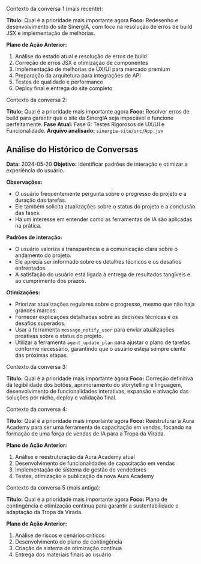Contexto da conversa 1 (mais recente):

**Título:** Qual é a prioridade mais importante agora
**Foco:** Redesenho e desenvolvimento do site SinergIA, com foco na resolução de erros de build JSX e implementação de melhorias.

**Plano de Ação Anterior:**
1. Análise do estado atual e resolução de erros de build
2. Correção de erros JSX e otimização de componentes
3. Implementação de melhorias de UX/UI para mercado premium
4. Preparação da arquitetura para integrações de API
5. Testes de qualidade e performance
6. Deploy final e entrega do site completo





Contexto da conversa 2:

**Título:** Qual é a prioridade mais importante agora
**Foco:** Resolver erros de build para garantir que o site da SinergIA seja impecável e funcione perfeitamente.
**Fase Atual:** Fase 6: Testes Rigorosos de UX/UI e Funcionalidade.
**Arquivo analisado:** `sinergia-site/src/App.jsx`





## Análise do Histórico de Conversas

**Data:** 2024-05-20
**Objetivo:** Identificar padrões de interação e otimizar a experiência do usuário.

**Observações:**
- O usuário frequentemente pergunta sobre o progresso do projeto e a duração das tarefas.
- Ele também solicita atualizações sobre o status do projeto e a conclusão das fases.
- Há um interesse em entender como as ferramentas de IA são aplicadas na prática.

**Padrões de interação:**
- O usuário valoriza a transparência e a comunicação clara sobre o andamento do projeto.
- Ele aprecia ser informado sobre os detalhes técnicos e os desafios enfrentados.
- A satisfação do usuário está ligada à entrega de resultados tangíveis e ao cumprimento dos prazos.

**Otimizações:**
- Priorizar atualizações regulares sobre o progresso, mesmo que não haja grandes marcos.
- Fornecer explicações detalhadas sobre as decisões técnicas e os desafios superados.
- Usar a ferramenta `message_notify_user` para enviar atualizações proativas sobre o status do projeto.
- Utilizar a ferramenta `agent_update_plan` para ajustar o plano de tarefas conforme necessário, garantindo que o usuário esteja sempre ciente das próximas etapas.





Contexto da conversa 3:

**Título:** Qual é a prioridade mais importante agora
**Foco:** Correção definitiva da legibilidade dos botões, aprimoramento do storytelling e linguagem, desenvolvimento de funcionalidades interativas, expansão e ativação das soluções por nicho, deploy e validação final.





Contexto da conversa 4:

**Título:** Qual é a prioridade mais importante agora
**Foco:** Reestruturar a Aura Academy para ser uma ferramenta de capacitação em vendas, focando na formação de uma força de vendas de IA para a Tropa da Virada.

**Plano de Ação Anterior:**
1. Análise e reestruturação da Aura Academy atual
2. Desenvolvimento de funcionalidades de capacitação em vendas
3. Implementação de sistema de gestão de vendedores
4. Testes, otimização e publicação da nova Aura Academy





Contexto da conversa 5 (mais antiga):

**Título:** Qual é a prioridade mais importante agora
**Foco:** Plano de contingência e otimização contínua para garantir a sustentabilidade e adaptação da Tropa da Virada.

**Plano de Ação Anterior:**
1. Análise de riscos e cenários críticos
2. Desenvolvimento do plano de contingência
3. Criação de sistema de otimização contínua
4. Entrega dos materiais finais ao usuário



